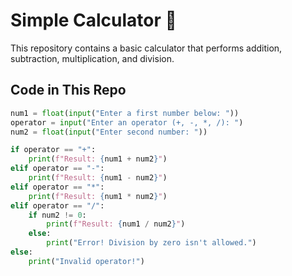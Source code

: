# Simple Calculator 🧮  

This repository contains a basic calculator that performs addition, subtraction, multiplication, and division.  

## Code in This Repo  
```python
num1 = float(input("Enter a first number below: "))  
operator = input("Enter an operator (+, -, *, /): ")  
num2 = float(input("Enter second number: "))  

if operator == "+":  
    print(f"Result: {num1 + num2}")  
elif operator == "-":  
    print(f"Result: {num1 - num2}")  
elif operator == "*":  
    print(f"Result: {num1 * num2}")  
elif operator == "/":  
    if num2 != 0:  
        print(f"Result: {num1 / num2}")  
    else:  
        print("Error! Division by zero isn't allowed.")  
else:  
    print("Invalid operator!")
